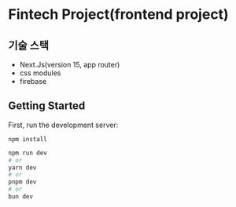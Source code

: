 # Fintech Project(frontend project)

## 기술 스택
- Next.Js(version 15, app router)
- css modules
- firebase

## Getting Started

First, run the development server:

```
npm install
```

```bash
npm run dev
# or
yarn dev
# or
pnpm dev
# or
bun dev
```


